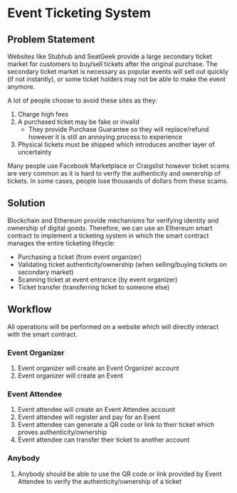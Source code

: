 # Event Ticketing System

## Problem Statement
Websites like Stubhub and SeatGeek provide a large secondary ticket market for customers to buy/sell tickets after the original purchase. The secondary ticket market is necessary as popular events will sell out quickly (if not instantly), or some ticket holders may not be able to make the event anymore.

A lot of people choose to avoid these sites as they:
1. Charge high fees
2. A purchased ticket may be fake or invalid
     - They provide Purchase Guarantee so they will replace/refund however it is still an annoying process to experience
3. Physical tickets must be shipped which introduces another layer of uncertainty

Many people use Facebook Marketplace or Craigslist however ticket scams are very common as it is hard to verify the authenticity and ownership of tickets. In some cases, people lose thousands of dollars from these scams.

## Solution
Blockchain and Ethereum provide mechanisms for verifying identity and ownership of digital goods. Therefore, we can use an Ethereum smart contract to implement a ticketing system in which the smart contract manages the entire ticketing lifeycle:
- Purchasing a ticket (from event organizer)
- Validating ticket authenticity/ownership (when selling/buying tickets on secondary market)
- Scanning ticket at event entrance (by event organizer)
- Ticket transfer (transferring ticket to someone else)

## Workflow
All operations will be performed on a website which will directly interact with the smart contract.

### Event Organizer
1. Event organizer will create an Event Organizer account
2. Event organizer will create an Event

### Event Attendee
1. Event attendee will create an Event Attendee account
2. Event attendee will register and pay for an Event
3. Event attendee can generate a QR code or link to their ticket which proves authenticity/ownership
4. Event attendee can transfer their ticket to another account

### Anybody
1. Anybody should be able to use the QR code or link provided by Event Attendee to verify the authenticity/ownership of a ticket
